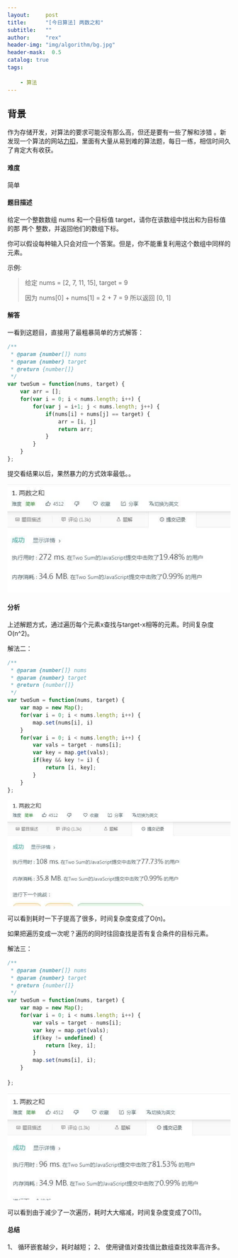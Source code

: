 ```yaml
---
layout:     post
title:      "[今日算法] 两数之和"
subtitle:   ""
author:     "rex"
header-img: "img/algorithm/bg.jpg"
header-mask:  0.5
catalog: true
tags:

    - 算法
---
```

## 背景

作为存储开发，对算法的要求可能没有那么高，但还是要有一些了解和涉猎 。新发现一个算法的网站[力扣](https://leetcode-cn.com/problemset/all/)，里面有大量从易到难的算法题，每日一练，相信时间久了肯定大有收获。

#### 难度

简单

#### 题目描述

给定一个整数数组 nums 和一个目标值 target，请你在该数组中找出和为目标值的那 两个 整数，并返回他们的数组下标。

你可以假设每种输入只会对应一个答案。但是，你不能重复利用这个数组中同样的元素。

示例:

> 给定 nums = [2, 7, 11, 15], target = 9
>
> 因为 nums[0] + nums[1] = 2 + 7 = 9
> 所以返回 [0, 1]

#### 解答

一看到这题目，直接用了最粗暴简单的方式解答：

```js
/**
 * @param {number[]} nums  
 * @param {number} target  
 * @return {number[]}
 */
var twoSum = function(nums, target) {
    var arr = [];
    for(var i = 0; i < nums.length; i++) {
        for(var j = i+1; j < nums.length; j++) {
            if(nums[i] + nums[j] == target) {
                arr = [i, j]
                return arr;
            }
        }
    }
};
```

提交看结果以后，果然暴力的方式效率最低。。

![1](/img/algorithm/1.jpg)

#### 分析

上述解题方式，通过遍历每个元素x查找与target-x相等的元素。时间复杂度O(n^2)。

解法二：

```js
/**
 * @param {number[]} nums
 * @param {number} target
 * @return {number[]}
 */
var twoSum = function(nums, target) {
    var map = new Map();
    for(var i = 0; i < nums.length; i++) {
        map.set(nums[i], i)
    }
    for(var i = 0; i < nums.length; i++) {
        var vals = target - nums[i];
        var key = map.get(vals);
        if(key && key != i) {
            return [i, key];
        }
    }
};
```

![2](/img/algorithm/2.jpg)

可以看到耗时一下子提高了很多，时间复杂度变成了O(n)。

如果把遍历变成一次呢？遍历的同时往回查找是否有复合条件的目标元素。

解法三：

```js
/**
 * @param {number[]} nums
 * @param {number} target
 * @return {number[]}
 */
var twoSum = function(nums, target) {
    var map = new Map();
    for(var i = 0; i < nums.length; i++) {
        var vals = target - nums[i];
        var key = map.get(vals);
        if(key != undefined) {
            return [key, i];
        }
        map.set(nums[i], i);
    }

};
```

![3](/img/algorithm/3.jpg)

可以看到由于减少了一次遍历，耗时大大缩减，时间复杂度变成了O(1)。

#### 总结

1、 循环嵌套越少，耗时越短；
2、 使用键值对查找值比数组查找效率高许多。